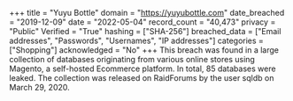 +++
title = "Yuyu Bottle"
domain = "https://yuyubottle.com"
date_breached = "2019-12-09"
date = "2022-05-04"
record_count = "40,473"
privacy = "Public"
Verified = "True"
hashing = ["SHA-256"]
breached_data = ["Email addresses", "Passwords", "Usernames", "IP addresses"]
categories = ["Shopping"]
acknowledged = "No"
+++
This breach was found in a large collection of databases originating from various online stores using Magento, a self-hosted Ecommerce platform. In total, 85 databases were leaked. The collection was released on RaidForums by the user sqldb on March 29, 2020.

